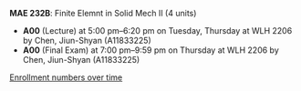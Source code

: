 **MAE 232B**: Finite Elemnt in Solid Mech II (4 units)

- **A00** (Lecture) at 5:00 pm–6:20 pm on Tuesday, Thursday at WLH 2206 by Chen, Jiun-Shyan (A11833225)
- **A00** (Final Exam) at 7:00 pm–9:59 pm on Thursday at WLH 2206 by Chen, Jiun-Shyan (A11833225)

[Enrollment numbers over time](./MAE232B.tsv)
